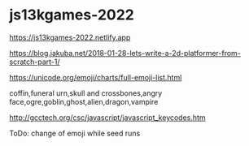 # js13kgames-2022

https://js13kgames-2022.netlify.app

https://blog.jakuba.net/2018-01-28-lets-write-a-2d-platformer-from-scratch-part-1/

https://unicode.org/emoji/charts/full-emoji-list.html

coffin,funeral urn,skull and crossbones,angry face,ogre,goblin,ghost,alien,dragon,vampire

http://gcctech.org/csc/javascript/javascript_keycodes.htm

ToDo: change of emoji while seed runs
